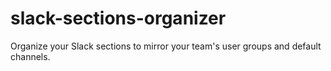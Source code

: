 # slack-sections-organizer
Organize your Slack sections to mirror your team's user groups and default channels.

